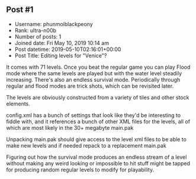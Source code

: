 ## Post #1
- Username: phunmoiblackpeony
- Rank: ultra-n00b
- Number of posts: 1
- Joined date: Fri May 10, 2019 10:14 am
- Post datetime: 2019-05-10T02:16:01+00:00
- Post Title: Editing levels for "Venice"?

It comes with 71 levels. Once you beat the regular game you can play Flood mode where the same levels are played but with the water level steadily increasing. There's also an endless survival mode. Periodically through regular and flood modes are trick shots, which can be revisited later.

The levels are obviously constructed from a variety of tiles and other stock elements.

config.xml has a bunch of settings that look like they'd be interesting to fiddle with, and it references a bunch of other XML files for the levels, all of which are most likely in the 30+ megabyte main.pak

Unpacking main.pak should give access to the level xml files to be able to make new levels and if needed repack to a replacement main.pak

Figuring out how the survival mode produces an endless stream of a level without making any weird looking or impossible to hit stuff might be tapped for producing random regular levels to modify for playability.
